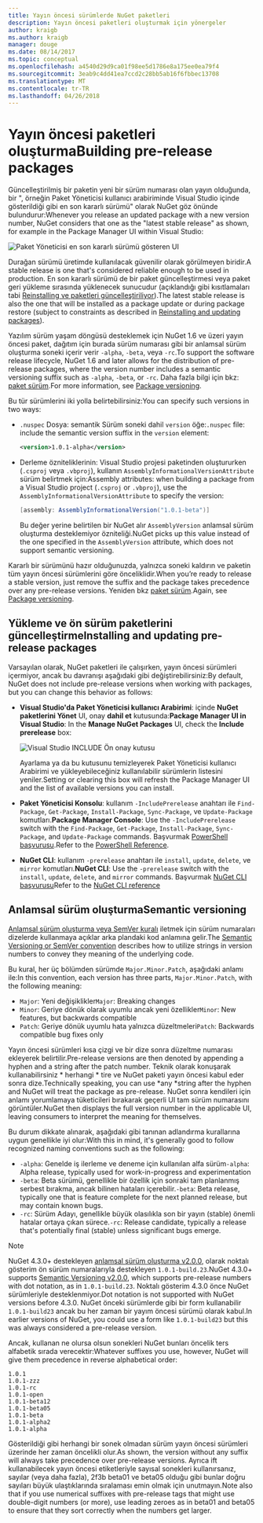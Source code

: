```yaml
---
title: Yayın öncesi sürümlerde NuGet paketleri
description: Yayın öncesi paketleri oluşturmak için yönergeler
author: kraigb
ms.author: kraigb
manager: douge
ms.date: 08/14/2017
ms.topic: conceptual
ms.openlocfilehash: a4540d29d9ca01f98ee5d1786e8a175ee0ea79f4
ms.sourcegitcommit: 3eab9c4dd41ea7ccd2c28bb5ab16f6fbbec13708
ms.translationtype: MT
ms.contentlocale: tr-TR
ms.lasthandoff: 04/26/2018
---
```

# <a name="building-pre-release-packages"></a><span data-ttu-id="0b157-103">Yayın öncesi paketleri oluşturma</span><span class="sxs-lookup"><span data-stu-id="0b157-103">Building pre-release packages</span></span>

<span data-ttu-id="0b157-104">Güncelleştirilmiş bir paketin yeni bir sürüm numarası olan yayın olduğunda, bir ", örneğin Paket Yöneticisi kullanıcı arabiriminde Visual Studio içinde gösterildiği gibi en son kararlı sürümü" olarak NuGet göz önünde bulundurur:</span><span class="sxs-lookup"><span data-stu-id="0b157-104">Whenever you release an updated package with a new version number, NuGet considers that one as the "latest stable release" as shown, for example in the Package Manager UI within Visual Studio:</span></span>

![Paket Yöneticisi en son kararlı sürümü gösteren UI](media/Prerelease_01-LatestStable.png)

<span data-ttu-id="0b157-106">Durağan sürümü üretimde kullanılacak güvenilir olarak görülmeyen biridir.</span><span class="sxs-lookup"><span data-stu-id="0b157-106">A stable release is one that's considered reliable enough to be used in production.</span></span> <span data-ttu-id="0b157-107">En son kararlı sürümü de bir paket güncelleştirmesi veya paket geri yükleme sırasında yüklenecek sunucudur (açıklandığı gibi kısıtlamaları tabi [Reinstalling ve paketleri güncelleştiriliyor](../consume-packages/reinstalling-and-updating-packages.md)).</span><span class="sxs-lookup"><span data-stu-id="0b157-107">The latest stable release is also the one that will be installed as a package update or during package restore (subject to constraints as described in [Reinstalling and updating packages](../consume-packages/reinstalling-and-updating-packages.md)).</span></span>

<span data-ttu-id="0b157-108">Yazılım sürüm yaşam döngüsü desteklemek için NuGet 1.6 ve üzeri yayın öncesi paket, dağıtım için burada sürüm numarası gibi bir anlamsal sürüm oluşturma soneki içerir verir `-alpha`, `-beta`, veya `-rc`.</span><span class="sxs-lookup"><span data-stu-id="0b157-108">To support the software release lifecycle, NuGet 1.6 and later allows for the distribution of pre-release packages, where the version number includes a semantic versioning suffix such as `-alpha`, `-beta`, or `-rc`.</span></span> <span data-ttu-id="0b157-109">Daha fazla bilgi için bkz: [paket sürüm](../reference/package-versioning.md#pre-release-versions).</span><span class="sxs-lookup"><span data-stu-id="0b157-109">For more information, see [Package versioning](../reference/package-versioning.md#pre-release-versions).</span></span>

<span data-ttu-id="0b157-110">Bu tür sürümlerini iki yolla belirtebilirsiniz:</span><span class="sxs-lookup"><span data-stu-id="0b157-110">You can specify such versions in two ways:</span></span>

- <span data-ttu-id="0b157-111">`.nuspec` Dosya: semantik Sürüm soneki dahil `version` öğe:</span><span class="sxs-lookup"><span data-stu-id="0b157-111">`.nuspec` file: include the semantic version suffix in the `version` element:</span></span>

    ```xml
    <version>1.0.1-alpha</version>
    ```

- <span data-ttu-id="0b157-112">Derleme özniteliklerinin: Visual Studio projesi paketinden oluştururken (`.csproj` veya `.vbproj`), kullanın `AssemblyInformationalVersionAttribute` sürüm belirtmek için:</span><span class="sxs-lookup"><span data-stu-id="0b157-112">Assembly attributes: when building a package from a Visual Studio project (`.csproj` or `.vbproj`), use the `AssemblyInformationalVersionAttribute` to specify the version:</span></span>

    ```cs
    [assembly: AssemblyInformationalVersion("1.0.1-beta")]
    ```

    <span data-ttu-id="0b157-113">Bu değer yerine belirtilen bir NuGet alır `AssemblyVersion` anlamsal sürüm oluşturma desteklemiyor özniteliği.</span><span class="sxs-lookup"><span data-stu-id="0b157-113">NuGet picks up this value instead of the one specified in the `AssemblyVersion` attribute, which does not support semantic versioning.</span></span>

<span data-ttu-id="0b157-114">Kararlı bir sürümünü hazır olduğunuzda, yalnızca soneki kaldırın ve paketin tüm yayın öncesi sürümlerini göre önceliklidir.</span><span class="sxs-lookup"><span data-stu-id="0b157-114">When you’re ready to release a stable version, just remove the suffix and the package takes precedence over any pre-release versions.</span></span> <span data-ttu-id="0b157-115">Yeniden bkz [paket sürüm](../reference/package-versioning.md#pre-release-versions).</span><span class="sxs-lookup"><span data-stu-id="0b157-115">Again, see [Package versioning](../reference/package-versioning.md#pre-release-versions).</span></span>

## <a name="installing-and-updating-pre-release-packages"></a><span data-ttu-id="0b157-116">Yükleme ve ön sürüm paketlerini güncelleştirme</span><span class="sxs-lookup"><span data-stu-id="0b157-116">Installing and updating pre-release packages</span></span>

<span data-ttu-id="0b157-117">Varsayılan olarak, NuGet paketleri ile çalışırken, yayın öncesi sürümleri içermiyor, ancak bu davranışı aşağıdaki gibi değiştirebilirsiniz:</span><span class="sxs-lookup"><span data-stu-id="0b157-117">By default, NuGet does not include pre-release versions when working with packages, but you can change this behavior as follows:</span></span>

- <span data-ttu-id="0b157-118">**Visual Studio'da Paket Yöneticisi kullanıcı Arabirimi**: içinde **NuGet paketlerini Yönet** UI, onay **dahil et** kutusunda:</span><span class="sxs-lookup"><span data-stu-id="0b157-118">**Package Manager UI in Visual Studio**: In the **Manage NuGet Packages** UI, check the **Include prerelease** box:</span></span>

    ![Visual Studio INCLUDE Ön onay kutusu](media/Prerelease_02-CheckPrerelease.png)

    <span data-ttu-id="0b157-120">Ayarlama ya da bu kutusunu temizleyerek Paket Yöneticisi kullanıcı Arabirimi ve yükleyebileceğiniz kullanılabilir sürümlerin listesini yeniler.</span><span class="sxs-lookup"><span data-stu-id="0b157-120">Setting or clearing this box will refresh the Package Manager UI and the list of available versions you can install.</span></span>

- <span data-ttu-id="0b157-121">**Paket Yöneticisi Konsolu**: kullanım `-IncludePrerelease` anahtarı ile `Find-Package`, `Get-Package`, `Install-Package`, `Sync-Package`, ve `Update-Package` komutları.</span><span class="sxs-lookup"><span data-stu-id="0b157-121">**Package Manager Console**: Use the `-IncludePrerelease` switch with the `Find-Package`, `Get-Package`, `Install-Package`, `Sync-Package`, and `Update-Package` commands.</span></span> <span data-ttu-id="0b157-122">Başvurmak [PowerShell başvurusu](../tools/powershell-reference.md).</span><span class="sxs-lookup"><span data-stu-id="0b157-122">Refer to the [PowerShell Reference](../tools/powershell-reference.md).</span></span>

- <span data-ttu-id="0b157-123">**NuGet CLI**: kullanım `-prerelease` anahtarı ile `install`, `update`, `delete`, ve `mirror` komutları.</span><span class="sxs-lookup"><span data-stu-id="0b157-123">**NuGet CLI**: Use the `-prerelease` switch with the `install`, `update`, `delete`, and `mirror` commands.</span></span> <span data-ttu-id="0b157-124">Başvurmak [NuGet CLI başvurusu](../tools/nuget-exe-cli-reference.md)</span><span class="sxs-lookup"><span data-stu-id="0b157-124">Refer to the [NuGet CLI reference](../tools/nuget-exe-cli-reference.md)</span></span>

## <a name="semantic-versioning"></a><span data-ttu-id="0b157-125">Anlamsal sürüm oluşturma</span><span class="sxs-lookup"><span data-stu-id="0b157-125">Semantic versioning</span></span>

<span data-ttu-id="0b157-126">[Anlamsal sürüm oluşturma veya SemVer kuralı](http://semver.org/spec/v1.0.0.html) iletmek için sürüm numaraları dizelerde kullanmaya açıklar arka plandaki kod anlamına gelir.</span><span class="sxs-lookup"><span data-stu-id="0b157-126">The [Semantic Versioning or SemVer convention](http://semver.org/spec/v1.0.0.html) describes how to utilize strings in version numbers to convey they meaning of the underlying code.</span></span>

<span data-ttu-id="0b157-127">Bu kural, her üç bölümden sürümde `Major.Minor.Patch`, aşağıdaki anlamı ile:</span><span class="sxs-lookup"><span data-stu-id="0b157-127">In this convention, each version has three parts, `Major.Minor.Patch`, with the following meaning:</span></span>

- <span data-ttu-id="0b157-128">`Major`: Yeni değişiklikler</span><span class="sxs-lookup"><span data-stu-id="0b157-128">`Major`: Breaking changes</span></span>
- <span data-ttu-id="0b157-129">`Minor`: Geriye dönük olarak uyumlu ancak yeni özellikler</span><span class="sxs-lookup"><span data-stu-id="0b157-129">`Minor`: New features, but backwards compatible</span></span>
- <span data-ttu-id="0b157-130">`Patch`: Geriye dönük uyumlu hata yalnızca düzeltmeleri</span><span class="sxs-lookup"><span data-stu-id="0b157-130">`Patch`: Backwards compatible bug fixes only</span></span>

<span data-ttu-id="0b157-131">Yayın öncesi sürümleri kısa çizgi ve bir dize sonra düzeltme numarası ekleyerek belirtilir.</span><span class="sxs-lookup"><span data-stu-id="0b157-131">Pre-release versions are then denoted by appending a hyphen and a string after the patch number.</span></span> <span data-ttu-id="0b157-132">Teknik olarak konuşarak kullanabilirsiniz * herhangi * tire ve NuGet paketi yayın öncesi kabul eder sonra dize.</span><span class="sxs-lookup"><span data-stu-id="0b157-132">Technically speaking, you can use *any *string after the hyphen and NuGet will treat the package as pre-release.</span></span> <span data-ttu-id="0b157-133">NuGet sonra kendileri için anlamı yorumlamaya tüketicileri bırakarak geçerli UI tam sürüm numarasını görüntüler.</span><span class="sxs-lookup"><span data-stu-id="0b157-133">NuGet then displays the full version number in the applicable UI, leaving consumers to interpret the meaning for themselves.</span></span>

<span data-ttu-id="0b157-134">Bu durum dikkate alınarak, aşağıdaki gibi tanınan adlandırma kurallarına uygun genellikle iyi olur:</span><span class="sxs-lookup"><span data-stu-id="0b157-134">With this in mind, it's generally good to follow recognized naming conventions such as the following:</span></span>

- <span data-ttu-id="0b157-135">`-alpha`: Genelde iş ilerleme ve deneme için kullanılan alfa sürüm</span><span class="sxs-lookup"><span data-stu-id="0b157-135">`-alpha`: Alpha release, typically used for work-in-progress and experimentation</span></span>
- <span data-ttu-id="0b157-136">`-beta`: Beta sürümü, genellikle bir özellik için sonraki tam planlanmış serbest bırakma, ancak bilinen hataları içerebilir.</span><span class="sxs-lookup"><span data-stu-id="0b157-136">`-beta`: Beta release, typically one that is feature complete for the next planned release, but may contain known bugs.</span></span>
- <span data-ttu-id="0b157-137">`-rc`: Sürüm Adayı, genellikle büyük olasılıkla son bir yayın (stable) önemli hatalar ortaya çıkan sürece.</span><span class="sxs-lookup"><span data-stu-id="0b157-137">`-rc`: Release candidate, typically a release that's potentially final (stable) unless significant bugs emerge.</span></span>

> [!Note]
> <span data-ttu-id="0b157-138">NuGet 4.3.0+ destekleyen [anlamsal sürüm oluşturma v2.0.0](http://semver.org/spec/v2.0.0.html), olarak noktalı gösterim ön sürüm numaralarıyla destekleyen `1.0.1-build.23`.</span><span class="sxs-lookup"><span data-stu-id="0b157-138">NuGet 4.3.0+ supports [Semantic Versioning v2.0.0](http://semver.org/spec/v2.0.0.html), which supports pre-release numbers with dot notation, as in `1.0.1-build.23`.</span></span> <span data-ttu-id="0b157-139">Noktalı gösterim 4.3.0 önce NuGet sürümleriyle desteklenmiyor.</span><span class="sxs-lookup"><span data-stu-id="0b157-139">Dot notation is not supported with NuGet versions before 4.3.0.</span></span> <span data-ttu-id="0b157-140">NuGet önceki sürümlerde gibi bir form kullanabilir `1.0.1-build23` ancak bu her zaman bir yayım öncesi sürümü olarak kabul.</span><span class="sxs-lookup"><span data-stu-id="0b157-140">In earlier versions of NuGet, you could use a form like `1.0.1-build23` but this was always considered a pre-release version.</span></span>

<span data-ttu-id="0b157-141">Ancak, kullanan ne olursa olsun sonekleri NuGet bunları öncelik ters alfabetik sırada verecektir:</span><span class="sxs-lookup"><span data-stu-id="0b157-141">Whatever suffixes you use, however, NuGet will give them precedence in reverse alphabetical order:</span></span>

    1.0.1
    1.0.1-zzz
    1.0.1-rc
    1.0.1-open
    1.0.1-beta12
    1.0.1-beta05
    1.0.1-beta
    1.0.1-alpha2
    1.0.1-alpha

<span data-ttu-id="0b157-142">Gösterildiği gibi herhangi bir sonek olmadan sürüm yayın öncesi sürümleri üzerinde her zaman öncelikli olur.</span><span class="sxs-lookup"><span data-stu-id="0b157-142">As shown, the version without any suffix will always take precedence over pre-release versions.</span></span> <span data-ttu-id="0b157-143">Ayrıca ift kullanabilecek yayın öncesi etiketleriyle sayısal sonekleri kullanırsanız, sayılar (veya daha fazla), 2f3b beta01 ve beta05 olduğu gibi bunlar doğru sayıları büyük ulaştıklarında sıralaması emin olmak için unutmayın.</span><span class="sxs-lookup"><span data-stu-id="0b157-143">Note also that if you use numerical suffixes with pre-release tags that might use double-digit numbers (or more), use leading zeroes as in beta01 and beta05 to ensure that they sort correctly when the numbers get larger.</span></span>
